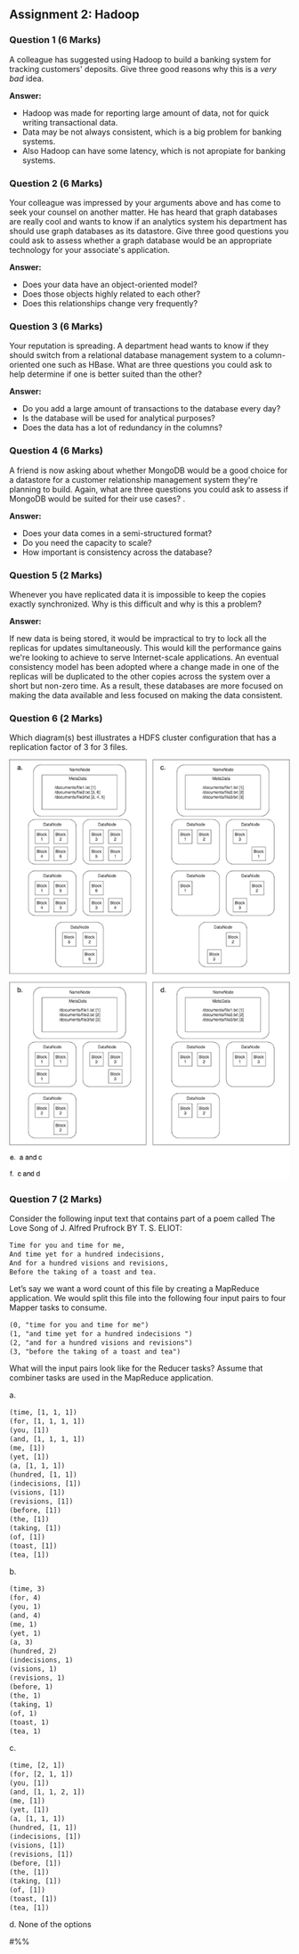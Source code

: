 ## Assignment 2: Hadoop

### Question 1 (6 Marks)
A colleague has suggested using Hadoop to build a banking system for tracking customers' deposits.  Give three good reasons why this is a *very bad* idea.

**Answer:**
- Hadoop was made for reporting large amount of data, not for quick writing transactional data.
- Data may be not always consistent, which is a big problem for banking systems.
- Also Hadoop can have some latency, which is not apropiate for banking systems.



### Question 2 (6 Marks)
Your colleague was impressed by your arguments above and has come to seek your counsel on another matter. He has heard that graph databases are really cool and wants to know if an analytics system his department has should use graph databases as its datastore. Give three good questions you could ask to assess whether a graph database would be an appropriate technology for your associate's application.

**Answer:**
- Does your data have an object-oriented model?
- Does those objects highly related to each other?
- Does this relationships change very frequently?


### Question 3 (6 Marks)
Your reputation is spreading.  A department head wants to know if they should switch from a relational database management system to a column-oriented one such as HBase.  What are three questions you could ask to help determine if one is better suited than the other?

**Answer:**
 - Do you add a large amount of transactions to the database every day?
 - Is the database will be used for analytical purposes?
 - Does the data has a lot of redundancy in the columns?

### Question  4 (6 Marks)
A friend is now asking about whether MongoDB would be a good choice for a datastore for a customer relationship management system they're planning to build. Again, what are three questions you could ask to assess if MongoDB would be suited for their use cases? .

**Answer:**
- Does your data comes in a semi-structured format?
- Do you need the capacity to scale?
- How important is consistency across the database?


### Question 5 (2 Marks)
Whenever you have replicated data it is impossible to keep the copies exactly synchronized.  Why is this difficult and why is this a problem?

**Answer:**

If new data is being stored, it would be impractical to try to lock all the replicas for updates simultaneously. This would kill the performance gains we're looking to achieve to serve Internet-scale applications. An eventual consistency model has been adopted where a change made in one of the replicas will be duplicated to the other copies across the system over a short but non-zero time. As a result, these databases are more focused on making the data available and less focused on making the data consistent.

### Question 6 (2 Marks)

Which diagram(s) best illustrates a HDFS cluster configuration that has a replication factor of 3 for 3 files.

![](HDFSClusterAssignmentDiagram.png)

### Question 7 (2 Marks)

Consider the following input text that contains part of a poem called The Love Song of J. Alfred Prufrock BY T. S. ELIOT:
```
Time for you and time for me,
And time yet for a hundred indecisions,
And for a hundred visions and revisions,
Before the taking of a toast and tea.
```
Let’s say we want a word count of this file by creating a MapReduce application.  We would split this file into the following four input pairs to four Mapper tasks to consume.
```
(0, "time for you and time for me") 
(1, "and time yet for a hundred indecisions ")
(2, "and for a hundred visions and revisions") 
(3, "before the taking of a toast and tea")
```
What will the input pairs look like for the Reducer tasks?  Assume that combiner tasks are used in the MapReduce application.

a.
```
(time, [1, 1, 1])
(for, [1, 1, 1, 1])
(you, [1])
(and, [1, 1, 1, 1])
(me, [1])
(yet, [1])
(a, [1, 1, 1])
(hundred, [1, 1])
(indecisions, [1])
(visions, [1])
(revisions, [1])
(before, [1])
(the, [1])
(taking, [1])
(of, [1])
(toast, [1])
(tea, [1])
```
b.
```
(time, 3)
(for, 4)
(you, 1)
(and, 4)
(me, 1)
(yet, 1)
(a, 3)
(hundred, 2)
(indecisions, 1)
(visions, 1)
(revisions, 1)
(before, 1)
(the, 1)
(taking, 1)
(of, 1)
(toast, 1)
(tea, 1)
```
c.
```
(time, [2, 1])
(for, [2, 1, 1])
(you, [1])
(and, [1, 1, 2, 1])
(me, [1])
(yet, [1])
(a, [1, 1, 1])
(hundred, [1, 1])
(indecisions, [1])
(visions, [1])
(revisions, [1])
(before, [1])
(the, [1])
(taking, [1])
(of, [1])
(toast, [1])
(tea, [1])
```
d.	None of the options


#%%


